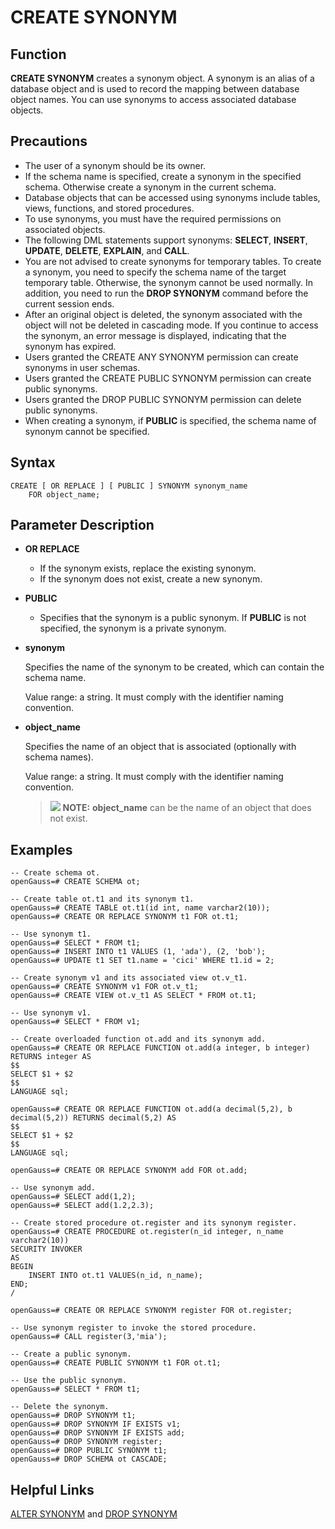 # CREATE SYNONYM<a name="EN-US_TOPIC_0289900787"></a>

## Function<a name="en-us_topic_0283136599_en-us_topic_0237122116_en-us_topic_0059778169_s0867185fef0f4a228532d432b598cb26"></a>

**CREATE SYNONYM**  creates a synonym object. A synonym is an alias of a database object and is used to record the mapping between database object names. You can use synonyms to access associated database objects.

## Precautions<a name="en-us_topic_0283136599_en-us_topic_0237122116_section93413620440"></a>

-   The user of a synonym should be its owner.
-   If the schema name is specified, create a synonym in the specified schema. Otherwise create a synonym in the current schema.
-   Database objects that can be accessed using synonyms include tables, views, functions, and stored procedures.
-   To use synonyms, you must have the required permissions on associated objects.
-   The following DML statements support synonyms:  **SELECT**,  **INSERT**,  **UPDATE**,  **DELETE**,  **EXPLAIN**, and  **CALL**.
-   You are not advised to create synonyms for temporary tables. To create a synonym, you need to specify the schema name of the target temporary table. Otherwise, the synonym cannot be used normally. In addition, you need to run the  **DROP SYNONYM**  command before the current session ends.
-   After an original object is deleted, the synonym associated with the object will not be deleted in cascading mode. If you continue to access the synonym, an error message is displayed, indicating that the synonym has expired.
-   Users granted the CREATE ANY SYNONYM permission can create synonyms in user schemas.
-   Users granted the CREATE PUBLIC SYNONYM permission can create public synonyms.
-   Users granted the DROP PUBLIC SYNONYM permission can delete public synonyms.
-   When creating a synonym, if  **PUBLIC**  is specified, the schema name of synonym cannot be specified.

## Syntax<a name="en-us_topic_0283136599_en-us_topic_0237122116_en-us_topic_0059777835_sebcad83e099e46b0ba586829e634d144"></a>

```
CREATE [ OR REPLACE ] [ PUBLIC ] SYNONYM synonym_name
    FOR object_name;
```

## Parameter Description<a name="en-us_topic_0283136599_en-us_topic_0237122116_section1549681213574"></a>

-  **OR REPLACE**

    -   If the synonym exists, replace the existing synonym.
    -   If the synonym does not exist, create a new synonym.

-   **PUBLIC**
    -   Specifies that the synonym is a public synonym. If  **PUBLIC**  is not specified, the synonym is a private synonym.

-   **synonym**

    Specifies the name of the synonym to be created, which can contain the schema name.

    Value range: a string. It must comply with the identifier naming convention.

-   **object\_name**

    Specifies the name of an object that is associated \(optionally with schema names\).

    Value range: a string. It must comply with the identifier naming convention.

    >![](public_sys-resources/icon-note.gif) **NOTE:** 
    >**object\_name**  can be the name of an object that does not exist.


## Examples<a name="en-us_topic_0283136599_en-us_topic_0237122116_section1853433744413"></a>

```
-- Create schema ot.
openGauss=# CREATE SCHEMA ot;

-- Create table ot.t1 and its synonym t1.
openGauss=# CREATE TABLE ot.t1(id int, name varchar2(10));
openGauss=# CREATE OR REPLACE SYNONYM t1 FOR ot.t1;

-- Use synonym t1.
openGauss=# SELECT * FROM t1;
openGauss=# INSERT INTO t1 VALUES (1, 'ada'), (2, 'bob');
openGauss=# UPDATE t1 SET t1.name = 'cici' WHERE t1.id = 2;

-- Create synonym v1 and its associated view ot.v_t1.
openGauss=# CREATE SYNONYM v1 FOR ot.v_t1;
openGauss=# CREATE VIEW ot.v_t1 AS SELECT * FROM ot.t1;

-- Use synonym v1.
openGauss=# SELECT * FROM v1;

-- Create overloaded function ot.add and its synonym add.
openGauss=# CREATE OR REPLACE FUNCTION ot.add(a integer, b integer) RETURNS integer AS
$$
SELECT $1 + $2
$$
LANGUAGE sql;

openGauss=# CREATE OR REPLACE FUNCTION ot.add(a decimal(5,2), b decimal(5,2)) RETURNS decimal(5,2) AS
$$
SELECT $1 + $2
$$
LANGUAGE sql;

openGauss=# CREATE OR REPLACE SYNONYM add FOR ot.add;

-- Use synonym add.
openGauss=# SELECT add(1,2);
openGauss=# SELECT add(1.2,2.3);

-- Create stored procedure ot.register and its synonym register.
openGauss=# CREATE PROCEDURE ot.register(n_id integer, n_name varchar2(10))
SECURITY INVOKER
AS
BEGIN
    INSERT INTO ot.t1 VALUES(n_id, n_name);
END;
/

openGauss=# CREATE OR REPLACE SYNONYM register FOR ot.register;

-- Use synonym register to invoke the stored procedure.
openGauss=# CALL register(3,'mia');

-- Create a public synonym.
openGauss=# CREATE PUBLIC SYNONYM t1 FOR ot.t1;

-- Use the public synonym.
openGauss=# SELECT * FROM t1;

-- Delete the synonym.
openGauss=# DROP SYNONYM t1;
openGauss=# DROP SYNONYM IF EXISTS v1;
openGauss=# DROP SYNONYM IF EXISTS add;
openGauss=# DROP SYNONYM register;
openGauss=# DROP PUBLIC SYNONYM t1;
openGauss=# DROP SCHEMA ot CASCADE;
```

## Helpful Links<a name="en-us_topic_0283136599_en-us_topic_0237122116_en-us_topic_0059778825_section184942174514"></a>

[ALTER SYNONYM](alter-synonym.md)  and  [DROP SYNONYM](drop-synonym.md)
